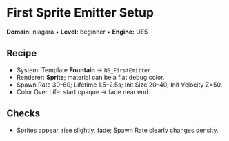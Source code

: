 # First Sprite Emitter Setup
**Domain:** niagara • **Level:** beginner • **Engine:** UE5

## Recipe
- System: Template **Fountain** → `NS_FirstEmitter`.  
- Renderer: **Sprite**; material can be a flat debug color.  
- Spawn Rate 30–60; Lifetime 1.5–2.5s; Init Size 20–40; Init Velocity Z=50.  
- Color Over Life: start opaque → fade near end.

## Checks
- Sprites appear, rise slightly, fade; Spawn Rate clearly changes density.
